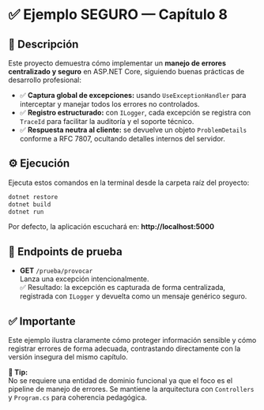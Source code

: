 # ✅ Ejemplo SEGURO — Capítulo 8

## 📌 Descripción

Este proyecto demuestra cómo implementar un **manejo de errores centralizado y seguro** en ASP.NET Core, siguiendo buenas prácticas de desarrollo profesional:

- ✅ **Captura global de excepciones:** usando `UseExceptionHandler` para interceptar y manejar todos los errores no controlados.
- ✅ **Registro estructurado:** con `ILogger`, cada excepción se registra con `TraceId` para facilitar la auditoría y el soporte técnico.
- ✅ **Respuesta neutra al cliente:** se devuelve un objeto `ProblemDetails` conforme a RFC 7807, ocultando detalles internos del servidor.

## ⚙️ Ejecución

Ejecuta estos comandos en la terminal desde la carpeta raíz del proyecto:

```bash
dotnet restore
dotnet build
dotnet run
```

Por defecto, la aplicación escuchará en:
**http://localhost:5000**

## 🚩 Endpoints de prueba

- **GET** `/prueba/provocar`  
  Lanza una excepción intencionalmente.  
  ✅ Resultado: la excepción es capturada de forma centralizada, registrada con `ILogger` y devuelta como un mensaje genérico seguro.

## ✅ Importante

Este ejemplo ilustra claramente cómo proteger información sensible y cómo registrar errores de forma adecuada, contrastando directamente con la versión insegura del mismo capítulo.

**🔑 Tip:**  
No se requiere una entidad de dominio funcional ya que el foco es el pipeline de manejo de errores. Se mantiene la arquitectura con `Controllers` y `Program.cs` para coherencia pedagógica.